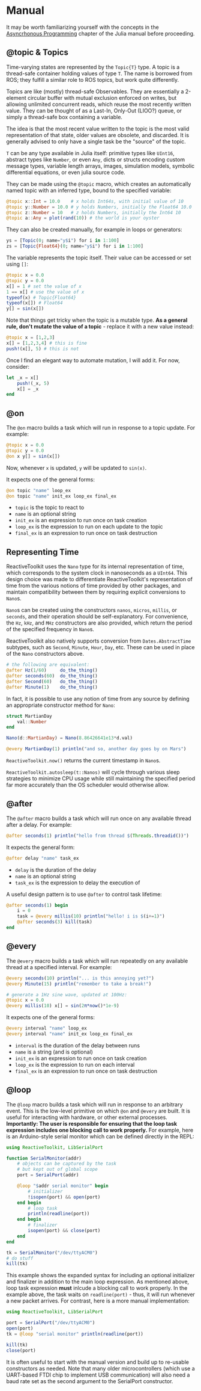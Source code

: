 # Manual
It may be worth familiarizing yourself with the concepts in the [Asyncrhonous Programming](https://docs.julialang.org/en/v1/manual/asynchronous-programming/)
chapter of the Julia manual before proceeding.


## @topic & Topics

Time-varying states are represented by the `Topic{T}` type. A topic is a thread-safe container holding values of type `T`. The name is borrowed from ROS; they fulfill a similar role to ROS topics, but work quite differently.

Topics are like (mostly) thread-safe Observables. They are essentially a 2-element circular buffer with mutual exclusion enforced on writes, but allowing unlimited concurrent reads, which reuse the most recently written value. They can be thought of as a Last-In, Only-Out (LIOO?) queue, or simply a thread-safe box containing a variable.

The idea is that the most recent value written to the topic is the most valid representation of that state, older values are obsolete, and discarded. It is generally advised to only have a single task be the "source" of the topic.

`T` can be any type available in Julia itself: primitive types like `UInt16`, abstract types like `Number`, or even `Any`, dicts or structs encoding custom message types, variable length arrays, images, simulation models, symbolic differential equations, or even julia source code.

They can be made using the `@topic` macro, which creates an automatically named topic with an inferred type, bound to the specified variable:
```julia
@topic x::Int = 10.0    # x holds Int64s, with initial value of 10
@topic y::Number = 10.0 # y holds Numbers, initially the Float64 10.0
@topic z::Number = 10   # z holds Numbers, initially the Int64 10
@topic a::Any = plot(rand(10)) # the world is your oyster
```

They can also be created manually, for example in loops or generators:
```julia
ys = [Topic(0; name="y$i") for i in 1:100]
zs = [Topic{Float64}(0; name="y$i") for i in 1:100]
```

The variable represents the topic itself. Their value can be accessed or set using `[]`:
```julia
@topic x = 0.0
@topic y = 0.0
x[] = 1 # set the value of x
1 == x[] # use the value of x
typeof(x) # Topic{Float64}
typeof(x[]) # Float64
y[] = sin(x[])
```

Note that things get tricky when the topic is a mutable type. **As a general rule, don't mutate the value of a topic** - replace it with a new value instead:
```julia
@topic x = [1,2,3]
x[] = [1,2,3,4] # this is fine
push!(x[], 5) # this is not
```

Once I find an elegant way to automate mutation, I will add it. For now, consider:
```julia
let _x = x[]
    push!(_x, 5)
    x[] = _x
end
```


## @on
The `@on` macro builds a task which will run in response to a topic update. For example:
```julia
@topic x = 0.0
@topic y = 0.0
@on x y[] = sin(x[])
```
Now, whenever `x` is updated, `y` will be updated to `sin(x)`.

It expects one of the general forms:
```julia
@on topic "name" loop_ex
@on topic "name" init_ex loop_ex final_ex
```
 * `topic` is the topic to react to
 * `name` is an optional string
 * `init_ex` is an expression to run once on task creation
 * `loop_ex` is the expression to run on each update to the topic
 * `final_ex` is an expression to run once on task destruction


## Representing Time

ReactiveToolkit uses the `Nano` type for its internal representation of time, which corresponds to the system clock in nanoseconds as a `UInt64`. This design choice was made to differentiate ReactiveToolkit's representation of time from the various notions of time provided by other packages, and maintain compatibility between them by requiring explicit conversions to `Nano`s.

`Nano`s can be created using the constructors `nanos`, `micros`, `millis`, or `seconds`, and their operation should be self-explanatory. For convenience, the `Hz`, `kHz`, and `MHz` constructors are also provided, which return the period of the specified frequency in `Nano`s.

ReactiveToolkit also natively supports conversion from `Dates.AbstractTime` subtypes, such as `Second`, `Minute`, `Hour`, `Day`, etc. These can be used in place of the `Nano` constructors above.

```julia
# the following are equivalent:
@after Hz(1/60)     do_the_thing()
@after seconds(60)  do_the_thing()
@after Second(60)   do_the_thing()
@after Minute(1)    do_the_thing()
```

In fact, it is possible to use any notion of time from any source by defining an appropriate constructor method for `Nano`:
```julia
struct MartianDay
    val::Number
end

Nano(d::MartianDay) = Nano(8.86426641e13*d.val)

@every MartianDay(1) println("and so, another day goes by on Mars")
```

`ReactiveToolkit.now()` returns the current timestamp in `Nano`s.

`ReactiveToolkit.autosleep(t::Nanos)` will cycle through various sleep strategies to minimize CPU usage while still maintaining the specified period far more accurately than the OS scheduler would otherwise allow.


## @after

The `@after` macro builds a task which will run once on any available thread after a delay. For example:
```julia
@after seconds(1) println("hello from thread $(Threads.threadid())")
```

It expects the general form:
```julia
@after delay "name" task_ex
```
 * `delay` is the duration of the delay
 * `name` is an optional string
 * `task_ex` is the expression to delay the execution of

A useful design pattern is to use `@after` to control task lifetime:
```julia
@after seconds(1) begin
    i = 0
    task = @every millis(10) println("hello! i is $(i+=1)")
    @after seconds(3) kill(task)
end
```

## @every

The `@every` macro builds a task which will run repeatedly on any available thread at a specified interval. For example:
```julia
@every seconds(10) println("... is this annoying yet?")
@every Minute(15) println("remember to take a break!")

# generate a 1Hz sine wave, updated at 100Hz:
@topic x = 0.0
@every millis(10) x[] = sin(2π*now()*1e-9)
```

It expects one of the general forms:
```julia
@every interval "name" loop_ex
@every interval "name" init_ex loop_ex final_ex
```
 * `interval` is the duration of the delay between runs
 * `name` is a string (and is optional)
 * `init_ex` is an expression to run once on task creation
 * `loop_ex` is the expression to run on each interval
 * `final_ex` is an expression to run once on task destruction


## @loop
The `@loop` macro builds a task which will run in response to an arbitrary event.
This is the low-level primitive on which `@on` and `@every` are built.
It is useful for interacting with hardware, or other external processes.
**Importantly: The user is responsible for ensuring that the loop task expression includes one blocking call to work properly.**
For example, here is an Arduino-style serial monitor which can be defined directly in the REPL:
```julia
using ReactiveToolkit, LibSerialPort

function SerialMonitor(addr)
    # objects can be captured by the task
    # but kept out of global scope
    port = SerialPort(addr)

    @loop "$addr serial monitor" begin
        # initializer
        !isopen(port) && open(port)
    end begin
        # loop task
        println(readline(port))
    end begin
        # finalizer
        isopen(port) && close(port)
    end
end

tk = SerialMonitor("/dev/ttyACM0")
# do stuff
kill(tk)
```
This example shows the expanded syntax for including an optional initializer and finalizer in addition to the main loop expression. As mentioned above, loop task expression **must** inlcude a blocking call to work properly. In the example above, the task waits on `readline(port)` - thus, it will run whenever a new packet arrives. For contrast, here is a more manual implementation:

```julia
using ReactiveToolkit, LibSerialPort

port = SerialPort("/dev/ttyACM0")
open(port)
tk = @loop "serial monitor" println(readline(port))

kill(tk)
close(port)
```
It is often useful to start with the manual version and build up to re-usable constructors as needed. Note that many older microcontrollers (which use a UART-based FTDI chip to implement USB communication) will also need a baud rate set as the second argument to the SerialPort constructor.
